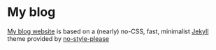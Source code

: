 # My blog

[My blog website](https://jefferyzzo.github.io/) is based on a (nearly) no-CSS, fast, minimalist [Jekyll](https://jekyllrb.com/) theme provided by [no-style-please](https://github.com/riggraz/no-style-please)

